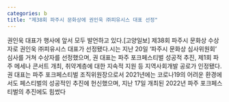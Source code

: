 ```yaml
---
categories: b
title: "제38회 파주시 문화상에 권인욱 ㈜피유시스 대표 선정"
---
```

권인욱 대표가 행사에 앞서 모두 발언하고 있다.[고양일보] 제38회 파주시 문화상 수상자로 권인욱 ㈜피유시스 대표가 선정됐다.시는 지난 20일 ‘파주시 문화상 심사위원회’ 심사를 거쳐 수상자를 선정했으며, 권 대표는 파주 포크페스티벌 성공적 추진, 제1회 파주 메세나 콘서트 개최, 취약계층에 대한 지속적 지원 등 지역사회개발 공로가 인정됐다.권 대표는 파주 포크페스티벌 조직위원장으로서 2021년에는 코로나19의 어려운 환경에서도 페스티벌의 성공적인 추진에 헌신했으며, 지난 17일 개최된 2022년 파주 포크페스티벌의 추진에도 힘썼다